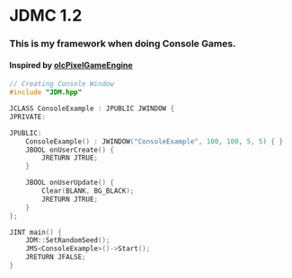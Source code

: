 # JDMC 1.2

### This is my framework when doing Console Games.

#### Inspired by [olcPixelGameEngine](https://github.com/OneLoneCoder/olcPixelGameEngine)

```c++
// Creating Console Window
#include "JDM.hpp"

JCLASS ConsoleExample : JPUBLIC JWINDOW {
JPRIVATE:

JPUBLIC:
    ConsoleExample() : JWINDOW("ConsoleExample", 100, 100, 5, 5) { }
    JBOOL onUserCreate() {
        JRETURN JTRUE;
    }

    JBOOL onUserUpdate() {
        Clear(BLANK, BG_BLACK);
        JRETURN JTRUE;
    }
};

JINT main() {
    JDM::SetRandomSeed();
    JMS<ConsoleExample>()->Start();
    JRETURN JFALSE;
}


```
